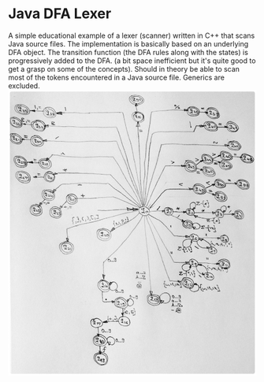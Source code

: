 # Java DFA Lexer
A simple educational example of a lexer (scanner) written in C++ that scans Java source files. The implementation is basically based on an underlying DFA object.
The transition function (the DFA rules along with the states) is progressively added to the DFA. (a bit space inefficient but it's quite good to get a grasp on some of the concepts).
Should in theory be able to scan most of the tokens encountered in a Java source file.
Generics are excluded.
![FSM](fsm_schema.jpeg)
